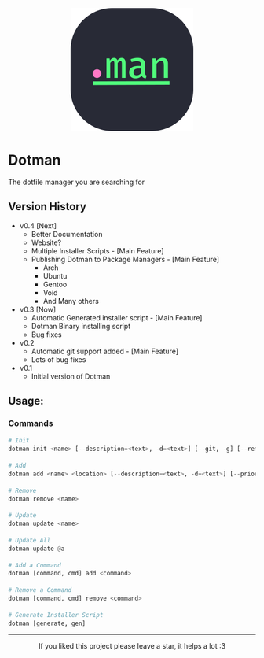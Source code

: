<div align="center">

<img src="./assets/dotman_logo.png" height="250" width="250" alt="dotman's logo">

</div>

# Dotman
The dotfile manager you are searching for

## Version History
- v0.4 [Next]
	* Better Documentation
	* Website?
	* Multiple Installer Scripts - [Main Feature]
	* Publishing Dotman to Package Managers - [Main Feature]
		* Arch 
		* Ubuntu
		* Gentoo
		* Void
		* And Many others
- v0.3 [Now]
	* Automatic Generated installer script - [Main Feature]
	* Dotman Binary installing script
	* Bug fixes
- v0.2
	* Automatic git support added - [Main Feature]
	* Lots of bug fixes
- v0.1
	* Initial version of Dotman

## Usage:

### Commands

```python
# Init
dotman init <name> [--description=<text>, -d=<text>] [--git, -g] [--remote_url=<git url> --branch_name=<text>] [--install_path=<location>, -i=<location>]

# Add
dotman add <name> <location> [--description=<text>, -d=<text>] [--priority=<int>, -p=<int>]

# Remove
dotman remove <name>

# Update
dotman update <name>

# Update All
dotman update @a

# Add a Command
dotman [command, cmd] add <command>

# Remove a Command
dotman [command, cmd] remove <command>

# Generate Installer Script
dotman [generate, gen]
```
---

<div align="center">

If you liked this project please leave a star, it helps a lot :3

</div>
